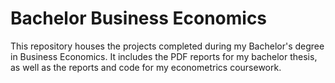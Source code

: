 # Bachelor Business Economics

This repository houses the projects completed during my Bachelor's degree in Business Economics.
It includes the PDF reports for my bachelor thesis, as well as the reports and code for my econometrics coursework.
